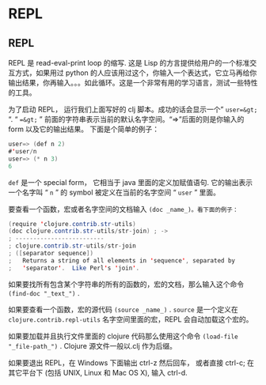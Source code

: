 # REPL

## REPL

REPL 是 read-eval-print loop 的缩写. 这是 Lisp 的方言提供给用户的一个标准交互方式，如果用过 python 的人应该用过这个，你输入一个表达式，它立马再给你输出结果，你再输入。。。如此循环。这是一个非常有用的学习语言，测试一些特性的工具。

为了启动 REPL， 运行我们上面写好的 clj 脚本。成功的话会显示一个” `user=&gt;` “. “ `=&gt;` ” 前面的字符串表示当前的默认名字空间。“=>”后面的则是你输入的 form 以及它的输出结果。 下面是个简单的例子：

```java
user=> (def n 2)
#'user/n
user=> (* n 3)
6 
```

`def` 是一个 special form， 它相当于 java 里面的定义加赋值语句. 它的输出表示一个名字叫 “ `n` ” 的 symbol 被定义在当前的名字空间 “ `user` ” 里面。

要查看一个函数，宏或者名字空间的文档输入 `(doc _name_)。看下面的例子：`

```java
(require 'clojure.contrib.str-utils)
(doc clojure.contrib.str-utils/str-join) ; ->
; -------------------------
; clojure.contrib.str-utils/str-join
; ([separator sequence])
;   Returns a string of all elements in 'sequence', separated by
;   'separator'.  Like Perl's 'join'. 
```

如果要找所有包含某个字符串的所有的函数的，宏的文档，那么输入这个命令 `(find-doc "_text_")` .

如果要查看一个函数，宏的源代码 `(source _name_)` . `source` 是一个定义在 `clojure.contrib.repl-utils` 名字空间里面的宏，REPL 会自动加载这个宏的。

如果要加载并且执行文件里面的 clojure 代码那么使用这个命令 `(load-file "_file-path_")` . Clojure 源文件一般以.clj 作为后缀。

如果要退出 REPL，在 Windows 下面输出 ctrl-z 然后回车， 或者直接 ctrl-c; 在其它平台下 (包括 UNIX, Linux 和 Mac OS X), 输入 ctrl-d.